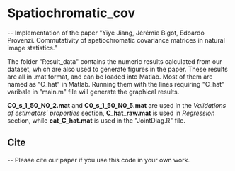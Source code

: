 # Spatiochromatic_cov
--
Implementation of the paper "Yiye Jiang, Jérémie Bigot, Edoardo Provenzi. Commutativity of spatiochromatic covariance matrices in natural image statistics."

The folder "Result_data" contains the numeric results calculated from our dataset, which are also used to generate figures in the paper. These results are all in .mat format, and can be loaded into Matlab. Most of them are named as "C_hat" in Matlab. Running them with the lines requiring "C_hat" varibale in "main.m" file will generate the graphical results.

**C0_s_1_50_N0_2.mat** and **C0_s_1_50_N0_5.mat** are used in the *Validations of estimators’ properties* section, **C_hat_raw.mat** is used in *Regression* section, while **cat_C_hat.mat** is used in the "JointDiag.R" file. 

## Cite
--
Please cite our paper if you use this code in your own work.
